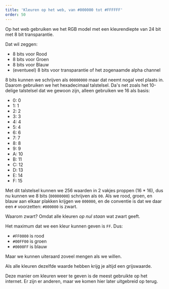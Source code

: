 ```yaml
---
title: 'Kleuren op het web, van #000000 tot #FFFFFF'
order: 50
---
```


Op het web gebruiken we het RGB model met een kleurendiepte van 24 bit met 8 bit transparantie.

Dat wil zeggen:

 - 8 bits voor Rood
 - 8 bits voor Groen
 - 8 bits voor Blauw
 - (eventueel) 8 bits voor transparantie of het zogenaamde alpha channel

8 bits kunnen we schrijven als `00000000` maar dat neemt nogal veel plaats in.
Daarom gebruiken we het hexadecimaal talstelsel. Da's net zoals het 10-delige
talstelsel dat we gewoon zijn, alleen gebruiken we 16 als basis:

 - 0: 0
 - 1: 1
 - 2: 2
 - 3: 3
 - 4: 4
 - 5: 4
 - 6: 6
 - 7: 7
 - 8: 8
 - 9: 9
 - A: 10
 - B: 11
 - C: 12
 - D: 13
 - E: 14
 - F: 15

Met dit talstelsel kunnen we 256 waarden in 2 vakjes proppen (16 * 16), dus nu kunnen 
we 8 bits (`00000000`) schrijven als `00`.
Als we rood, groen, en blauw aan elkaar plakken krijgen we `000000`, en de conventie is
dat we daar een `#` voorzetten: `#000000` is zwart.

Waarom zwart? Omdat alle kleuren _op nul staan_ wat zwart geeft.

Het maximum dat we een kleur kunnen geven is `FF`. Dus:

 - `#FF0000` is rood
 - `#00FF00` is groen
 - `#0000FF` is blauw

Maar we kunnen uiteraard zoveel mengen als we willen.

<Tip>Als alle kleuren dezelfde waarde hebben krijg je altijd een grijswaarde.</Tip>

Deze manier om kleuren weer te geven is de meest gebruikte op het internet.
Er zijn er anderen, maar we komen hier later uitgebreid op terug.
